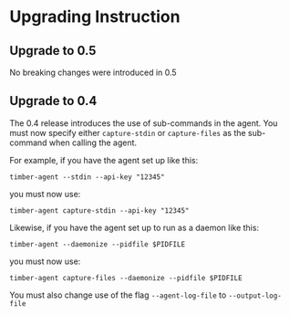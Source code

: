 # Upgrading Instruction

## Upgrade to 0.5

No breaking changes were introduced in 0.5

## Upgrade to 0.4

The 0.4 release introduces the use of sub-commands in the agent. You must now
specify either `capture-stdin` or `capture-files` as the sub-command when
calling the agent.

For example, if you have the agent set up like this:

```
timber-agent --stdin --api-key "12345"
```

you must now use:

```
timber-agent capture-stdin --api-key "12345"
```

Likewise, if you have the agent set up to run as a daemon like this:

```
timber-agent --daemonize --pidfile $PIDFILE
```

you must now use:

```
timber-agent capture-files --daemonize --pidfile $PIDFILE
```

You must also change use of the flag `--agent-log-file` to `--output-log-file`

